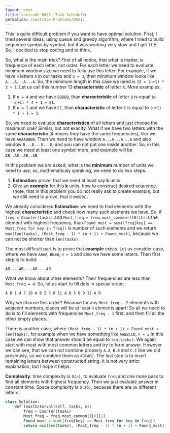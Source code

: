 ```yaml
---
layout: post
title: Leetcode 0621. Task Scheduler
permalink: /Leetcode Problems/0621/
---
```


This is quite difficult problem if you want to have optimal solution. First, I tried several ideas, using queue and greedy algorithm, where I tried to build sequence symbol by symbol, but it was working very slow and I get TLE. So, I decided to stop coding and to think. 

So, what is the main trick? First of all notice, that what is matter, is frequence of each letter, not order.
 For each letter we need to evaluate minimum window size we need to fully use this letter. For example, if we have `4` letters `A` in our tasks and `n = 3`, then minimum window looks like `A...A...A...A`. So, the minimum length in this case we need is `13 = (n+1) * 3 + 1`. Let us call this number 13 **characteristic** of letter `A`. More examples:
1. If `n = 4` and we have `BBBBB`, than **characteristic** of letter `B` is equal to `(n+1) * 4 + 1 = 21`.
2. If `n = 1` and we have `CC`, than **characteristic** of letter `C` is equal to `(n+1) * 1 + 1 = 3`.

So, we need to evaluate **characteristics** of all letters and just choose the maximum one? Similar, but not exaclty. What if we have two letters with the same **characteristic** (it means they have the same frequencies), like we have `AAAABBBB`. Then we need to have window `A...A...A...A` and also window `B...B...B...B`, and you can not put one inside another. So, in this case we need at least one symbol more, and example will be `AB..AB..AB..AB`.

In this problem we are asked, what is the **minimum** number of units we need to use, so, mathematicaly speaking, we need to do two steps:

1. **Estimation:** prove, that we need at least say **k** units.
2. Give an **example** for this **k** units, how to construct desired sequence. (note, that in this problem you do not really ask to create example, but we still need to prove, that it exists).

We already considered **Estimation**: we need to find elements with the highest **characteristic** and check how many such elements we have. So, if `freq = Counter(tasks)` and `Most_freq = freq.most_common()[0][1]` is the element with highest frequency, than `Found_most = sum([freq[key] == Most_freq for key in freq])` is number of such elements and we return `max(len(tasks), (Most_freq - 1) * (n + 1) + Found_most)`, because we can not be shorter than `len(tasks)`.

The most difficult part is to prove that **example** exists. Let us consider case, where we have `AAAA`, `BBBB`, `n = 5` and also we have some letters. Then first step is to build:

`AB....AB....AB....AB`

What we know about other elements? Their frequencies are less than `Most_freq = 4`. So, let us start to fill dots in special order:

`A B 1 4 7 10 A B 2 5 8 11 A B 3 6 9 12 A B`

Why we choose this order? Because for any `Most_freq - 2` elements with adjacent numbers, places will be at least `n` elements apart! So all we need to do is to fill elements with frequencies `Most_freq - 1` first, and then fill all the other empty places.

There is another case, where `(Most_freq - 1) * (n + 1) + Found_most < len(tasks)`, for example when we have something like `AABBCCD`, `n = 2` In this case we can show that answer should be equal to `len(tasks)`. We again start with most with most common letters and try to form answer. However we can see, that we can not combine properly `A.A`, `B.B` and `C.C` like we did previously, so we combine them as `ABCABC`. The last step is to insert remaining letters between constructed string. It is not very strict explanation, but I hope it helps. 

**Complexity**: time complexity is `O(n)`, to evaluate `freq` and one more pass to find all elements with highest frequency. Then we just evaluate answer in constant time. Space complexity is `O(26)`, because there are `26` different letters.

```python
class Solution:
    def leastInterval(self, tasks, n):
        freq = Counter(tasks)
        Most_freq = freq.most_common()[0][1]
        Found_most = sum([freq[key] == Most_freq for key in freq])
        return max(len(tasks), (Most_freq - 1) * (n + 1) + Found_most)
```